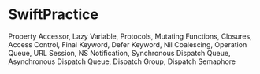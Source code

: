 # SwiftPractice

Property Accessor,
Lazy Variable,
Protocols,
Mutating Functions,
Closures,
Access Control,
Final Keyword,
Defer Keyword,
Nil Coalescing,
Operation Queue,
URL Session,
NS Notification,
Synchronous Dispatch Queue,
Asynchronous Dispatch Queue,
Dispatch Group,
Dispatch Semaphore
